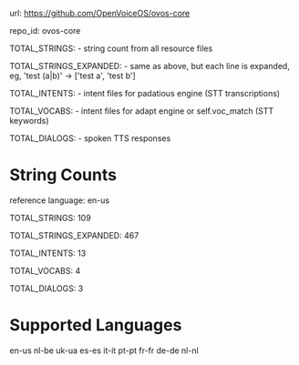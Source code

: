 url: https://github.com/OpenVoiceOS/ovos-core

repo_id: ovos-core

TOTAL_STRINGS:  - string count from all resource files

TOTAL_STRINGS_EXPANDED: - same as above, but each line is expanded, eg, 'test (a|b)' -> ['test a', 'test b']

TOTAL_INTENTS: - intent files for padatious engine (STT transcriptions)

TOTAL_VOCABS: - intent files for adapt engine or self.voc_match (STT keywords)

TOTAL_DIALOGS: - spoken TTS responses

# String Counts

reference language: en-us

TOTAL_STRINGS: 109

TOTAL_STRINGS_EXPANDED: 467

TOTAL_INTENTS: 13

TOTAL_VOCABS: 4

TOTAL_DIALOGS: 3

# Supported Languages

en-us
nl-be
uk-ua
es-es
it-it
pt-pt
fr-fr
de-de
nl-nl
